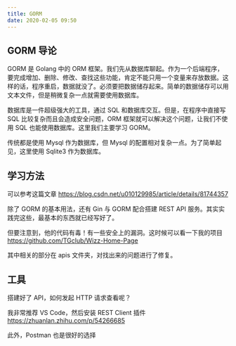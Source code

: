 ```yaml
---
title: GORM
date: 2020-02-05 09:50
---
```


## GORM 导论

GORM 是 Golang 中的 ORM 框架。我们先从数据库聊起。作为一个后端程序，要完成增加、删除、修改、查找这些功能，肯定不能只用一个变量来存放数据。这样的话，程序重启，数据就没了。必须要把数据储存起来。简单的数据储存可以用文本文件，但是稍微复杂一点就需要使用数据库。

数据库是一件超级强大的工具，通过 SQL 和数据库交互。但是，在程序中直接写 SQL 比较复杂而且会造成安全问题，ORM 框架就可以解决这个问题，让我们不使用 SQL 也能使用数据库。这里我们主要学习 GORM。

传统都是使用 Mysql 作为数据库，但 Mysql 的配置相对复杂一点。为了简单起见，这里使用 Sqlite3 作为数据库。

## 学习方法

可以参考这篇文章 <https://blog.csdn.net/u010129985/article/details/81744357>

除了 GORM 的基本用法，还有 Gin 与 GORM 配合搭建 REST API 服务。其实实践完这些，最基本的东西就已经写好了。

但要注意到，他的代码有毒！有一些安全上的漏洞。这时候可以看一下我的项目 <https://github.com/TGclub/Wizz-Home-Page>

其中相关的部分在 apis 文件夹，对找出来的问题进行了修复。

## 工具

搭建好了 API，如何发起 HTTP 请求查看呢？

我非常推荐 VS Code，然后安装 REST Client 插件 <https://zhuanlan.zhihu.com/p/54266685>

此外，Postman 也是很好的选择
